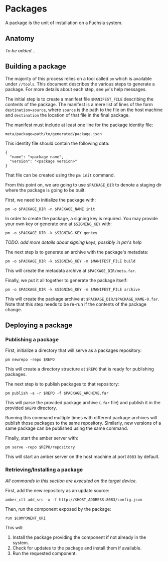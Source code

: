 # Packages

A package is the unit of installation on a Fuchsia system.

## Anatomy

_To be added..._

## Building a package

The majority of this process relies on a tool called `pm` which is available
under `//tools`.
This document describes the various steps to generate a package. For more
details about each step, see `pm`'s help messages.

The initial step is to create a manifest file `$MANIFEST_FILE` describing the
contents of the package.
The manifest is a mere list of lines of the form `destination=source`, where
`source` is the path to the file on the host machine and `destination` the
location of that file in the final package.

The manifest must include at least one line for the package identity file:
```
meta/package=path/to/generated/package.json
```
This identity file should contain the following data:
```
{
  "name": "<package name",
  "version": "<package version>"
}
```
That file can be created using the `pm init` command.

From this point on, we are going to use `$PACKAGE_DIR` to denote a staging dir
where the package is going to be built.

First, we need to initialize the package with:
```
pm -o $PACKAGE_DIR -n $PACKAGE_NAME init
```

In order to create the package, a signing key is required. You may provide your
own key or generate one at `$SIGNING_KEY` with:
```
pm -o $PACKAGE_DIR -k $SIGNING_KEY genkey
```
_TODO: add more details about signing keys, possibly in pm's help_

The next step is to generate an archive with the package's metadata:
```
pm -o $PACKAGE_DIR -k $SIGNING_KEY -m $MANIFEST_FILE build
```
This will create the metadata archive at `$PACKAGE_DIR/meta.far`.

Finally, we put it all together to generate the package itself:
```
pm -o $PACKAGE_DIR -k $SIGNING_KEY -m $MANIFEST_FILE archive
```
This will create the package archive at `$PACKAGE_DIR/$PACKAGE_NAME-0.far`.
Note that this step needs to be re-run if the contents of the package change.

## Deploying a package

### Publishing a package

First, initialize a directory that will serve as a packages repository:
```
pm newrepo -repo $REPO
```
This will create a directory structure at `$REPO` that is ready for
publishing packages.

The next step is to publish packages to that repository:
```
pm publish -a -r $REPO -f $PACKAGE_ARCHIVE.far
```
This will parse the provided package archive (`.far` file) and publish it in the
provided `$REPO` directory.

Running this command multiple times with different package archives will publish
those packages to the same repository. Similarly, new versions of a same package
can be published using the same command.

Finally, start the amber server with:
```
pm serve -repo $REPO/repository
```
This will start an amber server on the host machine at port `8083` by default.

### Retrieving/Installing a package

_All commands in this section are executed on the target device._

First, add the new repository as an update source:
```
amber_ctl add_src -x -f http://$HOST_ADDRESS:8083/config.json
```

Then, run the component exposed by the package:
```
run $COMPONENT_URI
```
This will:
1. Install the package providing the component if not already in the system.
1. Check for updates to the package and install them if available.
1. Run the requested component.
